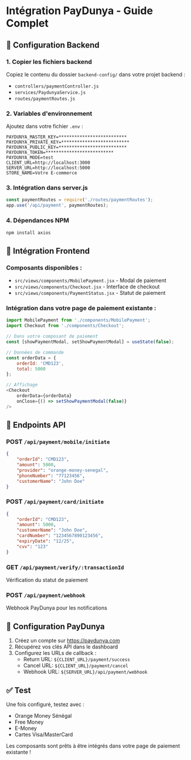 # Intégration PayDunya - Guide Complet

## 🚀 Configuration Backend

### 1. Copier les fichiers backend
Copiez le contenu du dossier `backend-config/` dans votre projet backend :
- `controllers/paymentController.js`
- `services/PaydunyaService.js` 
- `routes/paymentRoutes.js`

### 2. Variables d'environnement
Ajoutez dans votre fichier `.env` :
```env
PAYDUNYA_MASTER_KEY=**************************
PAYDUNYA_PRIVATE_KEY=**************************
PAYDUNYA_PUBLIC_KEY=**************************
PAYDUNYA_TOKEN=**************************
PAYDUNYA_MODE=test
CLIENT_URL=http://localhost:3000
SERVER_URL=http://localhost:5000
STORE_NAME=Votre E-commerce
```

### 3. Intégration dans server.js
```javascript
const paymentRoutes = require('./routes/paymentRoutes');
app.use('/api/payment', paymentRoutes);
```

### 4. Dépendances NPM
```bash
npm install axios
```

## 🎨 Intégration Frontend

### Composants disponibles :
- `src/views/components/MobilePayment.jsx` - Modal de paiement
- `src/views/components/Checkout.jsx` - Interface de checkout
- `src/views/components/PaymentStatus.jsx` - Statut de paiement

### Intégration dans votre page de paiement existante :

```javascript
import MobilePayment from './components/MobilePayment';
import Checkout from './components/Checkout';

// Dans votre composant de paiement
const [showPaymentModal, setShowPaymentModal] = useState(false);

// Données de commande
const orderData = {
    orderId: 'CMD123',
    total: 5000
};

// Affichage
<Checkout 
    orderData={orderData}
    onClose={() => setShowPaymentModal(false)}
/>
```

## 📱 Endpoints API

### POST `/api/payment/mobile/initiate`
```json
{
    "orderId": "CMD123",
    "amount": 5000,
    "provider": "orange-money-senegal",
    "phoneNumber": "77123456",
    "customerName": "John Doe"
}
```

### POST `/api/payment/card/initiate`
```json
{
    "orderId": "CMD123", 
    "amount": 5000,
    "customerName": "John Doe",
    "cardNumber": "1234567890123456",
    "expiryDate": "12/25",
    "cvv": "123"
}
```

### GET `/api/payment/verify/:transactionId`
Vérification du statut de paiement

### POST `/api/payment/webhook`
Webhook PayDunya pour les notifications

## 🔧 Configuration PayDunya

1. Créez un compte sur https://paydunya.com
2. Récupérez vos clés API dans le dashboard
3. Configurez les URLs de callback :
   - Return URL: `${CLIENT_URL}/payment/success`
   - Cancel URL: `${CLIENT_URL}/payment/cancel`
   - Webhook URL: `${SERVER_URL}/api/payment/webhook`

## ✅ Test

Une fois configuré, testez avec :
- Orange Money Sénégal
- Free Money
- E-Money
- Cartes Visa/MasterCard

Les composants sont prêts à être intégrés dans votre page de paiement existante !